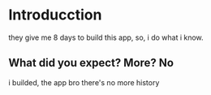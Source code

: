 # Introducction
they give me 8 days to build this app, so, i do what i know.

## What did you expect? More? No
i builded, the app bro there's no more history
